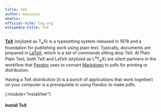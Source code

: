 ```yaml
---
title: TeX
author: muziejus
whatis: 
official-site: tug.org
wikipedia-title: TeX
---
```


[**TeX**](http://tug.org) (stylized as <span
class="tex">T<sub>e</sub>X</span>) is a typesetting system released in 1978
and a foundation for publishing work using plain text. Typically, documents
are prepared in [LaTeX](https://en.wikipedia.org/wiki/LaTeX), which is a set
of commands sitting atop TeX. At Plain Plain Text, both TeX and LaTeX
(stylized as <span class="latex">L<sup>a</sup>T<sub>e</sub>X</span>) are
silent partners in the workflow that [Pandoc](/whatis/pandoc) uses to convert
[Markdown](/whatis/markdown) to pdfs for printing or distribution.

Having a TeX distribution (it is a bunch of applications that work together)
on your computer is a prerequisite in using Pandoc to make pdfs.

{:module="install/tex"}
#### Install TeX
